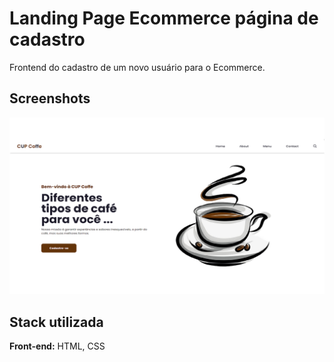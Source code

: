 
# Landing Page Ecommerce página de cadastro

Frontend do cadastro de um novo usuário para o Ecommerce.

## Screenshots

![App Screenshot](https://github.com/MoisesssDev/ecommerce_cafeteria/blob/main/image/prt_ecommerce.png?raw=true)

## Stack utilizada

**Front-end:** HTML, CSS



